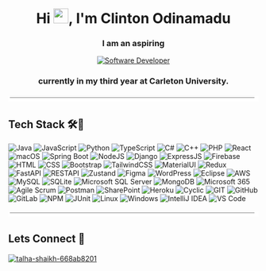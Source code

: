 <h1 align="center">Hi <img src="https://raw.githubusercontent.com/MartinHeinz/MartinHeinz/master/wave.gif" height="30" width="30">, I'm Clinton Odinamadu</h1>
<h3 align="center">I am an aspiring</h3>

<p align="center">
  <a href="https://git.io/typing-svg">
    <img src="https://readme-typing-svg.herokuapp.com?font=Poppins&size=32&lines=Software+Developer" alt="Software Developer">
  </a>
</p>


<h3 align='center'>currently in my third year at Carleton University.</h3>

<!-- <p align="left"> <img src="https://komarev.com/ghpvc/?username=ultraodi&label=Profile%20views&color=0e75b6&style=flat" alt="ultraodi" /> </p> -->


<img src="https://github.com/KKhushhalR2405/Bio/blob/master/border.gif" width="1100px" height="10px"></h2>

<h2 align="left">Tech Stack 🛠️🚀</h2>


![Java](https://img.shields.io/badge/-Java-000000?style=flat&logo=java&logoColor=white&labelColor=ED8B00)
![JavaScript](https://img.shields.io/badge/-JavaScript-000000?style=flat&logo=javascript&logoColor=F7DF1E)
![Python](https://img.shields.io/badge/-Python-000000?style=flat&logo=python&logoColor=white&labelColor=3776AB)
![TypeScript](https://img.shields.io/badge/-TypeScript-000000?style=flat&logo=typescript&logoColor=white&labelColor=007ACC)
![C#](https://img.shields.io/badge/-C%23-000000?style=flat&logo=c-sharp&logoColor=white&labelColor=239120)
![C++](https://img.shields.io/badge/-C++-000000?style=flat&logo=c%2B%2B&logoColor=white&labelColor=00599C)
![PHP](https://img.shields.io/badge/-PHP-000000?style=flat&logo=php&logoColor=white&labelColor=00599C)
![React](https://img.shields.io/badge/-React-000000?style=flat&logo=react)
![macOS](https://img.shields.io/badge/-macOS-000000?style=flat&logo=apple&logoColor=white&labelColor=000000)
![Spring Boot](https://img.shields.io/badge/-Spring_Boot-000000?style=flat&logo=spring-boot&logoColor=white&labelColor=F2F4F9)
![NodeJS](https://img.shields.io/badge/-Nodejs-000000?style=flat&logo=Node.js)
![Django](https://img.shields.io/badge/-Django-000000?style=flat&logo=django&logoColor=white&labelColor=092E20)
![ExpressJS](https://img.shields.io/badge/-express.js-000000?style=flat&logo=express&logoColor=61DAFB)
![Firebase](https://img.shields.io/badge/-Firebase-000000?style=flat&logo=firebase&logoColor=white&labelColor=039BE5)
![HTML](https://img.shields.io/badge/-HTML-000000?style=flat&logo=html5&logoColor=white&labelColor=E34F26)
![CSS](https://img.shields.io/badge/-CSS-000000?style=flat&logo=css3&logoColor=white&labelColor=1572B6)
![Bootstrap](https://img.shields.io/badge/-Bootstrap-000000?style=flat&logo=bootstrap&logoColor=white&labelColor=7952B3)
![TailwindCSS](https://img.shields.io/badge/-TailwindCSS-000000?style=flat&logo=tailwind-css&logoColor=white&labelColor=38B2AC)
![MaterialUI](https://img.shields.io/badge/-MaterialUI-000000?style=flat&logo=mui&logoColor=white&labelColor=007FFF)
![Redux](https://img.shields.io/badge/-Redux-000000?style=flat&logo=redux&logoColor=white&labelColor=764ABC)
![FastAPI](https://img.shields.io/badge/-FastAPI-000000?style=flat&logo=fastapi&logoColor=white&labelColor=009688)
![RESTAPI](https://img.shields.io/badge/-RESTAPI-000000?style=flat&logo=api&logoColor=white&labelColor=FF6C37)
![Zustand](https://img.shields.io/badge/-Zustand-000000?style=flat&logo=zustand&logoColor=white&labelColor=181717)
![Figma](https://img.shields.io/badge/-Figma-000000?style=flat&logo=figma&logoColor=white&labelColor=F24E1E)
![WordPress](https://img.shields.io/badge/-WordPress-000000?style=flat&logo=wordpress&logoColor=white&labelColor=21759B)
![Eclipse](https://img.shields.io/badge/-Eclipse-000000?style=flat&logo=eclipse&logoColor=white&labelColor=2C2255)
![AWS](https://img.shields.io/badge/-AWS-000000?style=flat&logo=awsamplify&logoColor=white&labelColor=FF9900)
![MySQL](https://img.shields.io/badge/-MySQL-000000?style=flat&logo=mysql&labelColor=ffffff)
![SQLite](https://img.shields.io/badge/-SQLite-000000?style=flat&logo=sqlite&logoColor=white&labelColor=07405e)
![Microsoft SQL Server](https://img.shields.io/badge/-Microsoft%20SQL%20Server-000000?style=flat&logo=microsoft%20sql%20server&logoColor=white&labelColor=CC2927)
![MongoDB](https://img.shields.io/badge/-MongoDB-000000?style=flat&logo=mongodb&labelColor=ffffff)
![Microsoft 365](https://img.shields.io/badge/-Microsoft_365-000000?style=flat&logo=microsoft-365&logoColor=white&labelColor=D83B01)
![Agile Scrum](https://img.shields.io/badge/-Agile_Scrum-000000?style=flat&logo=scrumpoker&logoColor=white&labelColor=E34F26)
![Postman](https://img.shields.io/badge/-Postman-000000?style=flat&logo=postman&logoColor=white&labelColor=FF6C37)
![SharePoint](https://img.shields.io/badge/-SharePoint-000000?style=flat&logo=microsoft-sharepoint&logoColor=white&labelColor=007A5A)
![Heroku](https://img.shields.io/badge/-Heroku-000000?style=flat&logo=heroku&logoColor=white&labelColor=430098)
![Cyclic](https://img.shields.io/badge/-Cyclic-000000?style=flat&logo=cyclic&logoColor=F7DF1E)
![GIT](https://img.shields.io/badge/-Git-000000?style=flat&logo=git&logoColor=white&labelColor=F05032)
![GitHub](https://img.shields.io/badge/-GitHub-000000?style=flat&logo=github&logoColor=white&labelColor=black)
![GitLab](https://img.shields.io/badge/-GitLab-000000?style=flat&logo=gitlab&logoColor=white&labelColor=181717)
![NPM](https://img.shields.io/badge/-NPM-000000?style=flat&logo=npm&labelColor=ffffff)
![JUnit](https://img.shields.io/badge/-JUnit-000000?style=flat&logo=junit5&logoColor=white&labelColor=A2B5CD)
![Linux](https://img.shields.io/badge/-Linux-000000?style=flat&logo=linux&logoColor=black&labelColor=FCC624)
![Windows](https://img.shields.io/badge/-Windows-000000?style=flat&logo=windows&logoColor=ffffff&labelColor=0078D6)
![IntelliJ IDEA](https://img.shields.io/badge/-IntelliJ_Idea-000000?style=flat&logo=intellij-idea&logoColor=white&labelColor=FF1493)
![VS Code](https://img.shields.io/badge/-VSCode-000000?style=flat&logo=visual-studio-code&labelColor=007ACC)


<img src="https://github.com/KKhushhalR2405/Bio/blob/master/border.gif" width="1100px" height="10px"></h2>

<!--
<h2 align="left">GitHub Analytics ⚙️</h2>


<p align="center">
<a href="https://github.com/ultraodi">
<img height="180em" src="https://github-readme-stats-eight-theta.vercel.app/api?username=ultraodi&show_icons=true&theme=dark&include_all_commits=true&count_private=true"/>
<img height="180em" src="https://github-readme-stats-eight-theta.vercel.app/api/top-langs?username=ultraodi&layout=compact&langs_count=8&theme=dark"/>
</a>
</p>-->
<!--    <br>
  <img src="https://github-contribution-stats.vercel.app/api/?username=ultraodi&theme=dark" alt="Clinton's GitHub Contribution Graph"/> -->
<!--<img src="https://github.com/KKhushhalR2405/Bio/blob/master/border.gif" width="1100px" height="10px"></h2>-->

<h2 align="left">Lets Connect 🤝</h2>
<p align="center">
  
<a href="https://www.linkedin.com/in/clinton-odinamadu-5581b3230/" target="blank"><img align="center" src="https://img.shields.io/badge/linkedin-%230077B5.svg?style=for-the-badge&logo=linkedin&logoColor=white" alt="talha-shaikh-668ab8201"/></a>&nbsp;
</p>
